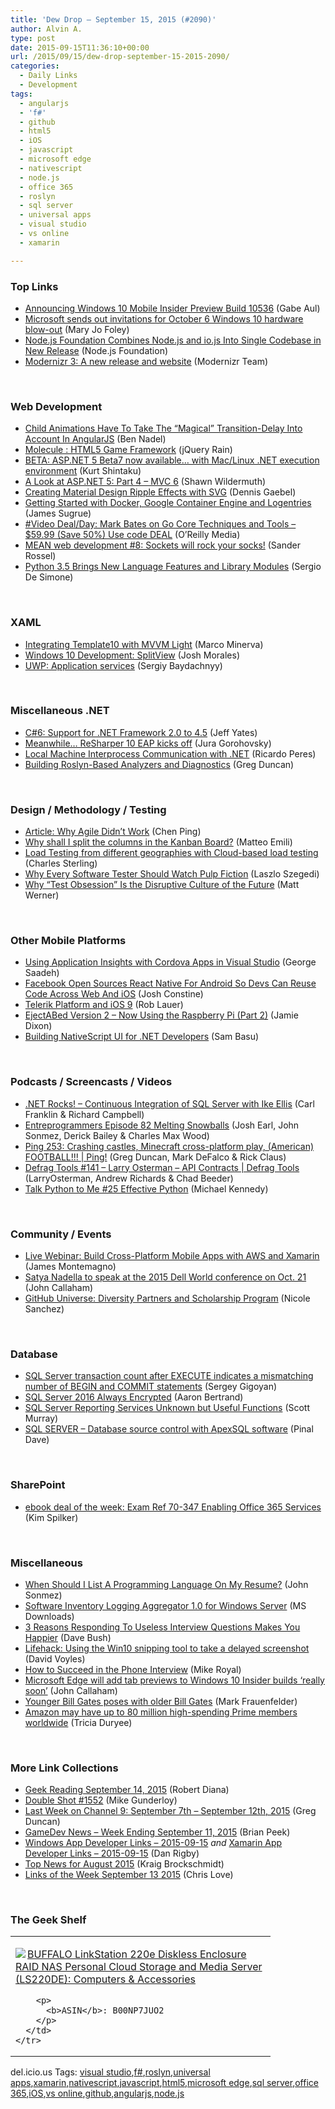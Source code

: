 ```yaml
---
title: 'Dew Drop – September 15, 2015 (#2090)'
author: Alvin A.
type: post
date: 2015-09-15T11:36:10+00:00
url: /2015/09/15/dew-drop-september-15-2015-2090/
categories:
  - Daily Links
  - Development
tags:
  - angularjs
  - 'f#'
  - github
  - html5
  - iOS
  - javascript
  - microsoft edge
  - nativescript
  - node.js
  - office 365
  - roslyn
  - sql server
  - universal apps
  - visual studio
  - vs online
  - xamarin

---
```

### <a name="top"></a>Top Links

  * <a href="http://blogs.windows.com/bloggingwindows/2015/09/14/announcing-windows-10-mobile-insider-preview-build-10536/" target="_blank">Announcing Windows 10 Mobile Insider Preview Build 10536</a> (Gabe Aul)
  * <a href="http://zdnet.com.feedsportal.com/c/35462/f/675660/s/49d62747/sc/15/l/0L0Szdnet0N0Carticle0Cmicrosoft0Esends0Eout0Einvitations0Efor0Eoctober0E60Ewindows0E10A0Ehardware0Eblow0Eout0C0Tftag0FRSSbaffb68/story01.htm" target="_blank">Microsoft sends out invitations for October 6 Windows 10 hardware blow-out</a> (Mary Jo Foley)
  * <a href="https://nodejs.org/en/blog/announcements/foundation-v4-announce" target="_blank">Node.js Foundation Combines Node.js and io.js Into Single Codebase in New Release</a> (Node.js Foundation)
  * <a href="https://modernizr.com/news/modernizr-3-new-release-site" target="_blank">Modernizr 3: A new release and website</a> (Modernizr Team)

&nbsp;

### <a name="web"></a>Web Development

  * <a href="http://www.bennadel.com/blog/2909-child-animations-have-to-take-the-magical-transition-delay-into-account-in-angularjs.htm" target="_blank">Child Animations Have To Take The &#8220;Magical&#8221; Transition-Delay Into Account In AngularJS</a> (Ben Nadel)
  * <a href="http://feedproxy.google.com/~r/Jqueryrain/~3/FVFNzhgH4Cg/" target="_blank">Molecule : HTML5 Game Framework</a> (jQuery Rain)
  * <a href="http://kurtsh.com/2015/09/14/beta-asp-net-5-beta7-now-available-with-maclinux-net-execution-environment/" target="_blank">BETA: ASP.NET 5 Beta7 now available… with Mac/Linux .NET execution environment</a> (Kurt Shintaku)
  * <a href="http://wildermuth.com/2015/09/14/A_Look_at_ASP_NET_5_Part_4_-_MVC_6" target="_blank">A Look at ASP.NET 5: Part 4 &#8211; MVC 6</a> (Shawn Wildermuth)
  * <a href="http://feedproxy.google.com/~r/tympanus/~3/Hmv74jE5ipY/" target="_blank">Creating Material Design Ripple Effects with SVG</a> (Dennis Gaebel)
  * <a href="https://dzone.com/articles/getting-started-with-docker-google-container-engin?utm_medium=feed&utm_source=feedpress.me&utm_campaign=Feed%3A+dzone" target="_blank">Getting Started with Docker, Google Container Engine and Logentries</a> (James Sugrue)
  * <a href="http://feedproxy.google.com/~r/oreilly/news/~3/O6kyP4GXFzA/0636920044482.do" target="_blank">#Video Deal/Day: Mark Bates on Go Core Techniques and Tools &#8211; $59.99 (Save 50%) Use code DEAL</a> (O&#8217;Reilly Media)
  * <a href="http://www.codeproject.com/Articles/1029907/MEAN-web-development-sharp-Sockets-will-rock-your" target="_blank">MEAN web development #8: Sockets will rock your socks!</a> (Sander Rossel)
  * <a href="http://www.infoq.com/news/2015/09/python35-released?utm_campaign=infoq_content&utm_source=infoq&utm_medium=feed&utm_term=global" target="_blank">Python 3.5 Brings New Language Features and Library Modules</a> (Sergio De Simone)

&nbsp;

### <a name="silverlight"></a>XAML

  * <a href="https://marcominerva.wordpress.com/2015/09/15/integrating-template10-with-mvvm-light/" target="_blank">Integrating Template10 with MVVM Light</a> (Marco Minerva)
  * <a href="http://blog.falafel.com/windows-10-development-splitview/" target="_blank">Windows 10 Development: SplitView</a> (Josh Morales)
  * <a href="http://feedproxy.google.com/~r/CanDevs/~3/rhnRzb9shOo/uwp-application-services.aspx" target="_blank">UWP: Application services</a> (Sergiy Baydachnyy)

&nbsp;

### <a name="dotnet"></a>Miscellaneous .NET

  * <a href="http://feedproxy.google.com/~r/SomewhatAbstract/~3/F5c769N37mQ/" target="_blank">C#6: Support for .NET Framework 2.0 to 4.5</a> (Jeff Yates)
  * <a href="http://blog.jetbrains.com/dotnet/2015/09/14/meanwhile-resharper-10-eap-kicks-in/" target="_blank">Meanwhile… ReSharper 10 EAP kicks off</a> (Jura Gorohovsky)
  * <a href="http://weblogs.asp.net:80/ricardoperes/local-machine-interprocess-communication-with-net" target="_blank">Local Machine Interprocess Communication with .NET</a> (Ricardo Peres)
  * <a href="https://channel9.msdn.com/coding4fun/blog/Building-Roslyn-Based-Analyzers-and-Diagnostics" target="_blank">Building Roslyn-Based Analyzers and Diagnostics</a> (Greg Duncan)

&nbsp;

### <a name="design"></a>Design / Methodology / Testing

  * <a href="http://www.infoq.com/articles/agile-didnt-work?utm_campaign=infoq_content&utm_source=infoq&utm_medium=feed&utm_term=global" target="_blank">Article: Why Agile Didn’t Work</a> (Chen Ping)
  * <a href="http://feedproxy.google.com/~r/MattsAlmSpace/~3/rdBKGW6cpE0/why-shall-i-split-columns-in-kanban.html" target="_blank">Why shall I split the columns in the Kanban Board?</a> (Matteo Emili)
  * <a href="http://blogs.msdn.com/b/visualstudioalm/archive/2015/09/14/load-testing-from-different-geographies-with-cloud-based-load-testing.aspx" target="_blank">Load Testing from different geographies with Cloud-based load testing</a> (Charles Sterling)
  * <a href="http://www.stickyminds.com/article/why-every-software-tester-should-watch-pulp-fiction" target="_blank">Why Every Software Tester Should Watch Pulp Fiction</a> (Laszlo Szegedi)
  * <a href="https://dzone.com/articles/why-test-obsession-is-the-disruptive-culture-of-th?utm_medium=feed&utm_source=feedpress.me&utm_campaign=Feed%3A+dzone" target="_blank">Why “Test Obsession” Is the Disruptive Culture of the Future</a> (Matt Werner)

&nbsp;

### <a name="mobile"></a>Other Mobile Platforms

  * <a href="http://blog.falafel.com/using-application-insights-with-cordova-apps-in-visual-studio/" target="_blank">Using Application Insights with Cordova Apps in Visual Studio</a> (George Saadeh)
  * <a href="http://feedproxy.google.com/~r/Techcrunch/~3/rLphefmbkwk/" target="_blank">Facebook Open Sources React Native For Android So Devs Can Reuse Code Across Web And iOS</a> (Josh Constine)
  * <a href="http://tracking.feedpress.it/link/10810/1754560" target="_blank">Telerik Platform and iOS 9</a> (Rob Lauer)
  * <a href="https://jamessdixon.wordpress.com/2015/09/15/ejectabed-version-2-now-using-the-raspberry-pi-part-2/" target="_blank">EjectABed Version 2 – Now Using the Raspberry Pi (Part 2)</a> (Jamie Dixon)
  * <a href="http://developer.telerik.com/featured/building-nativescript-ui-for-net-developers/" target="_blank">Building NativeScript UI for .NET Developers</a> (Sam Basu)

&nbsp;

### <a name="podcasts"></a>Podcasts / Screencasts / Videos

  * <a href="http://www.dotnetrocks.com/default.aspx?ShowNum=1191" target="_blank">.NET Rocks! &#8211; Continuous Integration of SQL Server with Ike Ellis</a> (Carl Franklin & Richard Campbell)
  * <a href="http://entreprogrammers.libsyn.com/episode-82-melting-snowballs" target="_blank">Entreprogrammers Episode 82 Melting Snowballs</a> (Josh Earl, John Sonmez, Derick Bailey & Charles Max Wood)
  * <a href="https://channel9.msdn.com/Shows/PingShow/Ping-253-Crashing-castles-Minecraft-cross-platform-play-American-FOOTBALL" target="_blank">Ping 253: Crashing castles, Minecraft cross-platform play, (American) FOOTBALL!!! | Ping!</a> (Greg Duncan, Mark DeFalco & Rick Claus)
  * <a href="https://channel9.msdn.com/Shows/Defrag-Tools/Defrag-Tools-141-Larry-Osterman-API-Contracts" target="_blank">Defrag Tools #141 &#8211; Larry Osterman &#8211; API Contracts | Defrag Tools</a> (LarryOsterman, Andrew Richards & Chad Beeder)
  * <a href="http://talkpython.fm/episodes/show/25" target="_blank">Talk Python to Me #25 Effective Python</a> (Michael Kennedy)

&nbsp;

### <a name="events"></a>Community / Events

  * <a href="https://blog.xamarin.com/live-webinar-build-cross-platform-mobile-apps-with-aws-and-xamarin/" target="_blank">Live Webinar: Build Cross-Platform Mobile Apps with AWS and Xamarin</a> (James Montemagno)
  * <a href="http://feedproxy.google.com/~r/wmexperts/~3/1sAMiEURa0M/story01.htm" target="_blank">Satya Nadella to speak at the 2015 Dell World conference on Oct. 21</a> (John Callaham)
  * <a href="https://github.com/blog/2054-github-universe-diversity-partners-and-scholarship-program" target="_blank">GitHub Universe: Diversity Partners and Scholarship Program</a> (Nicole Sanchez)

&nbsp;

### <a name="sql"></a>Database

  * <a href="http://feedproxy.google.com/~r/MSSQLTips-LatestSqlServerTips/~3/RLd1o-fuYUg/tip.asp" target="_blank">SQL Server transaction count after EXECUTE indicates a mismatching number of BEGIN and COMMIT statements</a> (Sergey Gigoyan)
  * <a href="http://feedproxy.google.com/~r/MSSQLTips-LatestSqlServerTips/~3/jiIi8PDLA-Y/tip.asp" target="_blank">SQL Server 2016 Always Encrypted</a> (Aaron Bertrand)
  * <a href="http://feedproxy.google.com/~r/MSSQLTips-LatestSqlServerTips/~3/_bXP7XG-tE8/tip.asp" target="_blank">SQL Server Reporting Services Unknown but Useful Functions</a> (Scott Murray)
  * <a href="http://blog.sqlauthority.com/2015/09/15/sql-server-database-source-control-with-apexsql-software/" target="_blank">SQL SERVER – Database source control with ApexSQL software</a> (Pinal Dave)

&nbsp;

### <a name="sp"></a>SharePoint

  * <a href="http://blogs.msdn.com/b/microsoft_press/archive/2015/09/14/ebook-deal-of-the-week-exam-ref-70-347-enabling-office-365-services.aspx" target="_blank">ebook deal of the week: Exam Ref 70-347 Enabling Office 365 Services</a> (Kim Spilker)

&nbsp;

### <a name="misc"></a>Miscellaneous

  * <a href="http://simpleprogrammer.libsyn.com/when-should-i-list-a-programming-language-on-my-resume" target="_blank">When Should I List A Programming Language On My Resume?</a> (John Sonmez)
  * <a href="http://www.microsoft.com/en-us/download/details.aspx?id=49046&WT.mc_id=DX_MVP4025064" target="_blank">Software Inventory Logging Aggregator 1.0 for Windows Server</a> (MS Downloads)
  * <a href="https://dzone.com/articles/3-reasons-responding-to-useless-interview-question?utm_medium=feed&utm_source=feedpress.me&utm_campaign=Feed%3A+dzone%2Fagile" target="_blank">3 Reasons Responding To Useless Interview Questions Makes You Happier</a> (Dave Bush)
  * <a href="http://www.davevoyles.com/lifehack-using-the-win10-snipping-tool-to-take-a-delayed-screenshot/" target="_blank">Lifehack: Using the Win10 snipping tool to take a delayed screenshot</a> (David Voyles)
  * <a href="http://blog.matrixresources.com/blog/how-succeed-phone-interview" target="_blank">How to Succeed in the Phone Interview</a> (Mike Royal)
  * <a href="http://feedproxy.google.com/~r/wmexperts/~3/hlzRdE8x2aw/story01.htm" target="_blank">Microsoft Edge will add tab previews to Windows 10 Insider builds &#8216;really soon&#8217;</a> (John Callaham)
  * <a href="http://feedproxy.google.com/~r/boingboing/iBag/~3/F5aCqLTMiLY/younger-bill-gates-poses-with.html" target="_blank">Younger Bill Gates poses with older Bill Gates</a> (Mark Frauenfelder)
  * <a href="http://feedproxy.google.com/~r/geekwire/~3/XY2kgavMC9I/" target="_blank">Amazon may have up to 80 million high-spending Prime members worldwide</a> (Tricia Duryee)

&nbsp;

### <a name="links"></a>More Link Collections

  * <a href="http://feeds.regulargeek.com/~r/RegularGeek/~3/d1bkHwdvVqE/" target="_blank">Geek Reading September 14, 2015</a> (Robert Diana)
  * <a href="http://afreshcup.com/home/2015/9/14/double-shot-1552.html" target="_blank">Double Shot #1552</a> (Mike Gunderloy)
  * <a href="https://channel9.msdn.com/Blogs/C9Team/Last-Week-on-Channel-9-September-7th-September-12th-2015" target="_blank">Last Week on Channel 9: September 7th &#8211; September 12th, 2015</a> (Greg Duncan)
  * <a href="http://feedproxy.google.com/~r/BrianPeek/~3/HroW2hf2Ixc/post.aspx" target="_blank">GameDev News – Week Ending September 11, 2015</a> (Brian Peek)
  * <a href="http://windowsappdev.com/2015/09/windows-app-developer-links-2015-09-15/" target="_blank">Windows App Developer Links &#8211; 2015-09-15</a> _and_ <a href="http://allaboutxamarin.com/2015/09/xamarin-app-developer-links-2015-09-15/" target="_blank">Xamarin App Developer Links &#8211; 2015-09-15</a> (Dan Rigby)
  * <a href="http://blogs.msdn.com/b/visualstudio/archive/2015/09/14/top-news-for-august-2015.aspx" target="_blank">Top News for August 2015</a> (Kraig Brockschmidt)
  * <a href="http://www.love2dev.com/#!article/Links-of-the-Week-September-13-2015" target="_blank">Links of the Week September 13 2015</a> (Chris Love)

&nbsp;

### <a name="shelf"></a>The Geek Shelf

<div id="scid:7dc1bd33-94bd-46fd-a20b-0131235bcd47:53bf758e-f535-4d4c-85ac-21f908940466" class="wlWriterEditableSmartContent" style="float: none; padding-bottom: 0px; padding-top: 0px; padding-left: 0px; margin: 0px; display: inline; padding-right: 0px">
  <table cellspacing="0" cellpadding="2" width="400" border="0" unselectable="on">
    <tr>
      <td valign="top" width="400">
        <p>
          <a title="BUFFALO LinkStation 220e Diskless Enclosure RAID NAS Personal Cloud Storage and Media Server (LS220DE): Computers & Accessories" href="http://www.amazon.com/exec/obidos/ASIN/B00NP7JUO2/amavin-20"><img data-recalc-dims="1" decoding="async" src="https://i0.wp.com/images.amazon.com/images/P/B00NP7JUO2.01.MZZZZZZZ.jpg?w=660" border="0" align="left" style="float:left" />BUFFALO LinkStation 220e Diskless Enclosure RAID NAS Personal Cloud Storage and Media Server (LS220DE): Computers & Accessories</a>
        </p>
        
        <p>
          <b>ASIN</b>: B00NP7JUO2
        </p>
      </td>
    </tr>
  </table>
</div>

<div id="scid:0767317B-992E-4b12-91E0-4F059A8CECA8:f05f6af1-9c22-4c89-a4d1-4a4a8578625e" class="wlWriterEditableSmartContent" style="float: none; padding-bottom: 0px; padding-top: 0px; padding-left: 0px; margin: 0px; display: inline; padding-right: 0px">
  del.icio.us Tags: <a href="http://del.icio.us/popular/visual+studio" rel="tag">visual studio</a>,<a href="http://del.icio.us/popular/f%23" rel="tag">f#</a>,<a href="http://del.icio.us/popular/roslyn" rel="tag">roslyn</a>,<a href="http://del.icio.us/popular/universal+apps" rel="tag">universal apps</a>,<a href="http://del.icio.us/popular/xamarin" rel="tag">xamarin</a>,<a href="http://del.icio.us/popular/nativescript" rel="tag">nativescript</a>,<a href="http://del.icio.us/popular/javascript" rel="tag">javascript</a>,<a href="http://del.icio.us/popular/html5" rel="tag">html5</a>,<a href="http://del.icio.us/popular/microsoft+edge" rel="tag">microsoft edge</a>,<a href="http://del.icio.us/popular/sql+server" rel="tag">sql server</a>,<a href="http://del.icio.us/popular/office+365" rel="tag">office 365</a>,<a href="http://del.icio.us/popular/iOS" rel="tag">iOS</a>,<a href="http://del.icio.us/popular/vs+online" rel="tag">vs online</a>,<a href="http://del.icio.us/popular/github" rel="tag">github</a>,<a href="http://del.icio.us/popular/angularjs" rel="tag">angularjs</a>,<a href="http://del.icio.us/popular/node.js" rel="tag">node.js</a>
</div>
